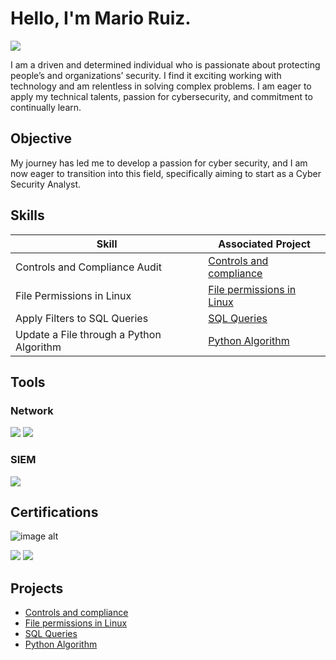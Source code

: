# Hello, I'm Mario Ruiz.
<a href="https://linkedin.com/in/mario-ruiz-b7848398/"><img src="https://img.shields.io/badge/-LinkedIn-0072b1?&style=for-the-badge&logo=linkedin&logoColor=white" /></a>

I am a driven and determined individual who is passionate about protecting people’s and organizations’ security. I find it exciting working with technology and am relentless in solving complex problems. I am eager to apply my technical talents, passion for cybersecurity, and commitment to continually learn.

## Objective

My journey has led me to develop a passion for cyber security, and I am now eager to transition into this field, specifically aiming to start as a Cyber Security Analyst.

## Skills

| Skill                                         | Associated Project         |
|-----------------------------------------------|----------------------------|
| Controls and Compliance Audit          | <a href="https://github.com/mruiz4241/Controls-and-compliance/blob/f384b373de8bfa5de4797f1df916e2b401718911/README.md">Controls and compliance</a>|
| File Permissions in Linux | <a href="https://github.com/mruiz4241/File-Permissions-in-Linux/blob/a4d01de5dcd0691ddaa13f48ff92b8192f0619ea/README.md">File permissions in Linux</a>|
| Apply Filters to SQL Queries         | <a href="https://github.com/mruiz4241/Apply-Filters-to-SQL-Queries/blob/6927975de8cf417f21e292a3c50d73872445bece/README.md">SQL Queries</a>|
| Update a File through a Python Algorithm      | <a href="https://github.com/mruiz4241/Apply-Filters-to-SQL-Queries/blob/6927975de8cf417f21e292a3c50d73872445bece/README.md">Python Algorithm</a>|

## Tools

### Network
<div>
    <img src="https://img.shields.io/badge/-Wireshark-1679A7?&style=for-the-badge&logo=Wireshark&logoColor=white" />
    <img src="https://img.shields.io/badge/-Suricata-EF3B2D?&style=for-the-badge&logo=Suricata&logoColor=white" />
</div>


### SIEM
<div>
    <img src="https://img.shields.io/badge/-Splunk-000000?&style=for-the-badge&logo=Splunk&logoColor=white" />
</div>

## Certifications

<div>

![image alt](https://github.com/mruiz4241/google-certificate-image/blob/c290a6fa9e301c4de09e4cc0d045212fc9ced0e3/google-cybersecurity-certificate-v2.png)

<img src="https://img.shields.io/badge/-Security%2B-FF0000?&style=for-the-badge&logo=CompTIA&logoColor=white" />
<img src="https://img.shields.io/badge/-Network%2B-007ACC?&style=for-the-badge&logo=CompTIA&logoColor=white" />
</div>

## Projects
- <a href="https://github.com/mruiz4241/Controls-and-compliance/blob/f384b373de8bfa5de4797f1df916e2b401718911/README.md">Controls and compliance</a>
- <a href="https://github.com/mruiz4241/File-Permissions-in-Linux/blob/a4d01de5dcd0691ddaa13f48ff92b8192f0619ea/README.md">File permissions in Linux</a>
- <a href="https://github.com/mruiz4241/Apply-Filters-to-SQL-Queries/blob/6927975de8cf417f21e292a3c50d73872445bece/README.md">SQL Queries</a>
- <a href="https://github.com/mruiz4241/Apply-Filters-to-SQL-Queries/blob/6927975de8cf417f21e292a3c50d73872445bece/README.md">Python Algorithm</a>
